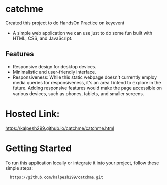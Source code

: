 # catchme

Created this project to do HandsOn Practice on keyevent


* A simple web application we can use just to do some fun built with HTML, CSS, and JavaScript.

## Features

- Responsive design for desktop devices.
- Minimalistic and user-friendly interface.
- Responsiveness: While this static webpage doesn't currently employ media queries for responsiveness, it's an area I intend to explore in the future. Adding responsive features would make the page accessible on various devices, such as phones, tablets, and smaller screens.

# Hosted Link:
https://kalpesh299.github.io/catchme/catchme.html

# Getting Started

To run this application locally or integrate it into your project, follow these simple steps:
 ```bash
   https://github.com/kalpesh299/catchme.git



